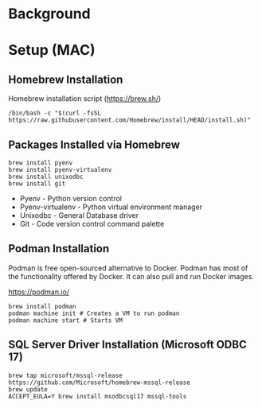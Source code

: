 # Background



# Setup (MAC)

## Homebrew Installation

Homebrew installation script (https://brew.sh/)
```shell
/bin/bash -c "$(curl -fsSL https://raw.githubusercontent.com/Homebrew/install/HEAD/install.sh)"
```

## Packages Installed via Homebrew
```shell
brew install pyenv
brew install pyenv-virtualenv
brew install unixodbc
brew install git
```
- Pyenv - Python version control
- Pyenv-virtualenv - Python virtual environment manager
- Unixodbc - General Database driver
- Git - Code version control command palette 

## Podman Installation
Podman is free open-sourced alternative to Docker. Podman has most of the functionality offered by Docker.
It can also pull and run Docker images.

https://podman.io/

```shell
brew install podman
podman machine init # Creates a VM to run podman
podman machine start # Starts VM
```

## SQL Server Driver Installation (Microsoft ODBC 17)
```shell
brew tap microsoft/mssql-release https://github.com/Microsoft/homebrew-mssql-release
brew update
ACCEPT_EULA=Y brew install msodbcsql17 mssql-tools
```
